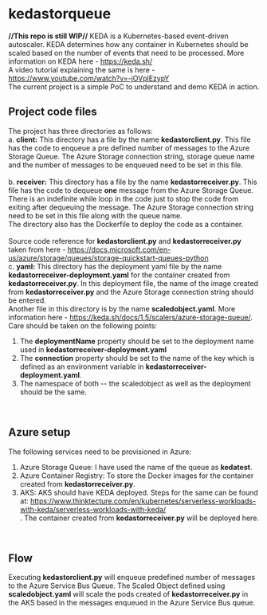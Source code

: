 # kedastorqueue

**//This repo is still WIP//**
KEDA is a Kubernetes-based event-driven autoscaler. KEDA determines how any container in Kubernetes should be scaled based on the number of events that need to be processed. More information on KEDA here - https://keda.sh/ <br />
A video tutorial explaining the same is here - https://www.youtube.com/watch?v=-jOVplEzypY <br />
The current project is a simple PoC to understand and demo KEDA in action.

## Project code files
The project has three directories as follows: <br />
a. **client:** This directory has a file by the name **kedastorclient.py**. This file has the code to enqueue a pre defined number of messages to the Azure Storage Queue. The Azure Storage connection string, storage queue name and the number of messages to be enqueued need to be set in this file. <br />
<br />
b. **receiver:** This directory has a file by the name **kedastorreceiver.py**. This file has the code to dequeue **one** message from the Azure Storage Queue. There is an indefinite while loop in the code just to stop the code from exiting after dequeuing the message. The Azure Storage connection string need to be set in this file along with the queue name. <br /> 
The directory also has the Dockerfile to deploy the code as a container. <br />
<br />
Source code reference for **kedastorclient.py** and **kedastorreceiver.py** taken from here - https://docs.microsoft.com/en-us/azure/storage/queues/storage-quickstart-queues-python
<br />
c. **yaml:** This directory has the deployment yaml file by the name **kedastorreceiver-deployment.yaml** for the container created from **kedastorreceiver.py**. In this deployment file, the name of the image created from **kedastorreceiver.py** and the Azure Storage connection string should be entered. <br />
Another file in this directory is by the name **scaledobject.yaml**. More information here - https://keda.sh/docs/1.5/scalers/azure-storage-queue/. Care should be taken on the following points: <br />
1. The **deploymentName** property should be set to the deployment name used in **kedastorreceiver-deployment.yaml** <br />
2. The **connection** property should be set to the name of the key which is defined as an environment variable in **kedastorreceiver-deployment.yaml**. <br />
3. The namespace of both -- the scaledobject as well as the deployment should be the same. <br />
<br />

## Azure setup
The following services need to be provisioned in Azure: <br />
1. Azure Storage Queue: I have used the name of the queue as **kedatest**. <br />
2. Azure Container Registry: To store the Docker images for the container created from **kedastorreceiver.py**. <br />
3. AKS: AKS should have KEDA deployed. Steps for the same can be found at: https://www.thinktecture.com/en/kubernetes/serverless-workloads-with-keda/serverless-workloads-with-keda/ <br /> . The container created from **kedastorreceiver.py** will be deployed here. <br />
<br />

## Flow
Executing **kedastorclient.py** will enqueue predefined number of messages to the Azure Service Bus Queue. The Scaled Object defined using **scaledobject.yaml** will scale the pods created of **kedastorreceiver.py** in the AKS based in the messages enqueued in the Azure Service Bus queue. 


  

